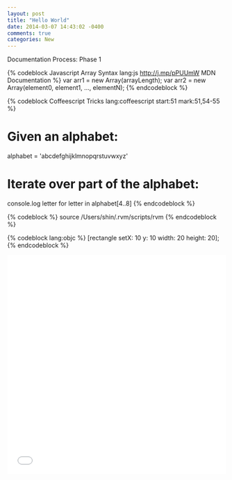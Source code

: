 ```yaml
---
layout: post
title: "Hello World"
date: 2014-03-07 14:43:02 -0400
comments: true
categories: New
---
```


Documentation Process: Phase 1

<!-- more -->

{% codeblock Javascript Array Syntax lang:js http://j.mp/pPUUmW MDN Documentation %}
var arr1 = new Array(arrayLength);
var arr2 = new Array(element0, element1, ..., elementN);
{% endcodeblock %}


{% codeblock Coffeescript Tricks lang:coffeescript start:51 mark:51,54-55 %}
# Given an alphabet:
alphabet = 'abcdefghijklmnopqrstuvwxyz'

# Iterate over part of the alphabet:
console.log letter for letter in alphabet[4..8]
{% endcodeblock %}


{% codeblock %}
source /Users/shin/.rvm/scripts/rvm
{% endcodeblock %}


{% codeblock lang:objc %}
[rectangle setX: 10 y: 10 width: 20 height: 20];
{% endcodeblock %}


<div><iframe id="cp_embed_FyDJd" src="//codepen.io/hashtagerinl/embed/FyDJd?height=503&amp;theme-id=1161&amp;slug-hash=FyDJd&amp;user=hashtagerinl&amp;default-tab=result" scrolling="no" frameborder="0" height="503" allowtransparency="true" class="cp_embed_iframe" style="width: 100%; overflow: hidden;"></iframe></div>